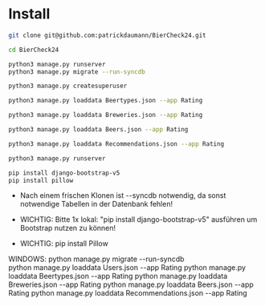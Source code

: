 # Install

```bash
git clone git@github.com:patrickdaumann/BierCheck24.git

cd BierCheck24

python3 manage.py runserver
python3 manage.py migrate --run-syncdb

python3 manage.py createsuperuser

python3 manage.py loaddata Beertypes.json --app Rating

python3 manage.py loaddata Breweries.json --app Rating

python3 manage.py loaddata Beers.json --app Rating

python3 manage.py loaddata Recommendations.json --app Rating

python3 manage.py runserver

pip install django-bootstrap-v5
pip install pillow

```

- Nach einem frischen Klonen ist --syncdb notwendig, da sonst notwendige Tabellen in der Datenbank fehlen!

- WICHTIG: Bitte 1x lokal: "pip install django-bootstrap-v5" ausführen um Bootstrap nutzen zu können!

- WICHTIG: pip install Pillow

WINDOWS:
python manage.py migrate --run-syncdb  
python manage.py loaddata Users.json --app Rating 
python manage.py loaddata Beertypes.json --app Rating
python manage.py loaddata Breweries.json --app Rating
python manage.py loaddata Beers.json --app Rating
python manage.py loaddata Recommendations.json --app Rating
